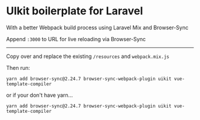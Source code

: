 # UIkit boilerplate for Laravel

With a better Webpack build process using Laravel Mix and Browser-Sync

Append `:3000` to URL for live reloading via Browser-Sync

---

Copy over and replace the existing `/resources` and `webpack.mix.js`

Then run:
 
`yarn add browser-sync@2.24.7 browser-sync-webpack-plugin uikit vue-template-compiler`
 
or if your don't have yarn...

`yarn add browser-sync@2.24.7 browser-sync-webpack-plugin uikit vue-template-compiler` 
